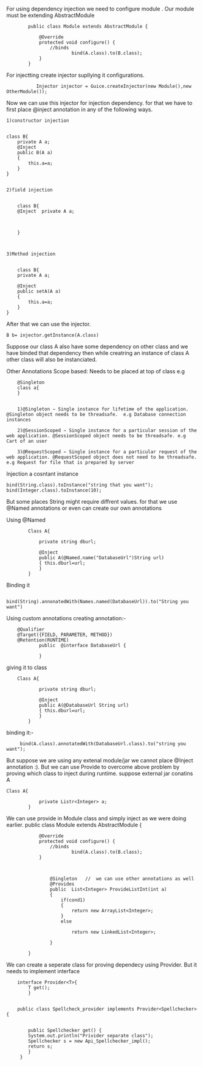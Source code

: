 For using dependency injection we need to configure module . Our module must be extending AbstractModule


			public class Module extends AbstractModule {
			    
			    @Override
			    protected void configure() {
			    	//binds 
			    	        bind(A.class).to(B.class);
			    } 
			}

For injectting create injector supllying it configurations.
		       
		       
		       Injector injector = Guice.createInjector(new Module(),new OtherModule());
Now we can use this injector for injection dependency.
for that we have to first place @inject annotation in any of the following ways.

	1)constructor injection


	class B{
		private A a;
		@Inject  
		public B(A a)
		{
			this.a=a;
		}
	}


	2)field injection
	

		class B{
		@Inject  private A a;
		


		}



	3)Method injection
	

		class B{
		private A a;

		@Inject  
		public setA(A a)
		{
			this.a=a;
		}
	}
		
After that we can use the injector.
	

	B b= injector.getInstance(A.class)


Suppose our class A also have some dependency on other class and we have binded that dependency then while creatring an instance of class A other class will also be instanciated.


Other Annotations
Scope based: Needs to be placed at top of class e.g
		
		@Singleton
		class a{
		}

	
		1)@Singleton − Single instance for lifetime of the application. @Singleton object needs to be threadsafe.  e.g Database connection instances

		2)@SessionScoped − Single instance for a particular session of the web application. @SessionScoped object needs to be threadsafe. e.g Cart of an user

		3)@RequestScoped − Single instance for a particular request of the web application. @RequestScoped object does not need to be threadsafe. e.g Request for file that is prepared by server



Injection a cosntant instance
	

	bind(String.class).toInstance("string that you want");
	bind(Integer.class).toInstance(10);

But some places String might require diffrent values. for that we use @Named annotations or even can create our own annotations

Using @Named

	

			Class A{
				
				private string dburl;

				@Inject
				public A(@Named.name("DatabaseUrl")String url)
				{ this.dburl=url;	
				}
			}

	
Binding it 	
			
			 bind(String).annonatedWith(Names.named(DatabaseUrl)).to("String you want")

Using custom annotations
	 creating annotation:-
		

		@Qualifier
		@Target({FIELD, PARAMETER, METHOD})
		@Retention(RUNTIME)
				public  @interface DatabaseUrl {
				
				}

giving it  to class
		

		Class A{
				
				private string dburl;

				@Inject
				public A(@DatabaseUrl String url)
				{ this.dburl=url;	
				}
			}

binding it:-
		


		 bind(A.class).annotatedWith(DatabaseUrl.class).to("string you want");
	

But suppose we are using any extenal module/jar we cannot place @Inject annotation :).
But we can use Provide to overcome above problem by proving which class to inject during runtime.
	suppose external jar conatins A
	
	

	Class A{
				
				private Listr<Integer> a;
			}

We can use provide in Module class and simply inject as we were doing earlier.
				public class Module extends AbstractModule {
			    
	

			    @Override
			    protected void configure() {
			    	//binds 
			    	        bind(A.class).to(B.class);
			    } 

	

			        @Singleton   //  we can use other annotations as well
				    @Provides
				    public  List<Integer> ProvideListInt(int a)
				    {
				    	if(cond1)
				    	{
				    		return new ArrayList<Integer>;
				    	}
				    	else

				    		return new LinkedList<Integer>;

				    }

			}

We can create a seperate class for proving dependecy using Provider. But it needs to implement interface


		interface Provider<T>{
			T get();
			}
	

		public class Spellcheck_provider implements Provider<Spellchecker> {


		    public Spellchecker get() {
			System.out.println("Privider separate class");
			Spellchecker s = new Api_Spellchecker_impl();
			return s;
		    }
		 }


